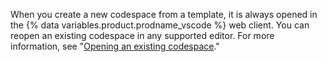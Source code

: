 When you create a new codespace from a template, it is always opened in the {% data variables.product.prodname_vscode %} web client. You can reopen an existing codespace in any supported editor. For more information, see "[Opening an existing codespace](/codespaces/developing-in-codespaces/opening-an-existing-codespace)."